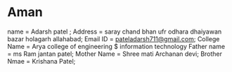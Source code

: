# Aman
name = Adarsh patel ;
Address = saray chand bhan ufr odhara dhaiyawan bazar holagarh allahabad;
Email ID = pateladarsh711@gmail.com;
College  Name = Arya college of engineering $ information technology
Father name = ms Ram jantan patel;
Mother Name = Shree mati Archanan devi;
Brother Nmae = Krishana Patel;
